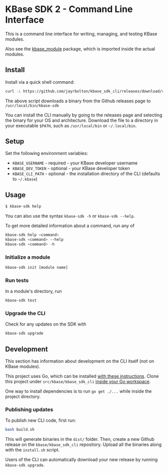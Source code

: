 # KBase SDK 2 - Command Line Interface

This is a command line interface for writing, managing, and testing KBase modules.

Also see the [kbase_module](https://github.com/jayrbolton/kbase_module) package, which is imported inside the actual modules.

## Install

Install via a quick shell command:

```sh
curl -L https://github.com/jayrbolton/kbase_sdk_cli/releases/download/v0.0.1/install.sh | sh
```

The above script downloads a binary from the Github releases page to `/usr/local/bin/kbase-sdk`

You can install the CLI manually by going to the releases page and selecting the binary for your OS and architecture. Download the file to a directory in your executable `$PATH`, such as `/usr/local/bin` or `~/.local/bin`.

## Setup

Set the following environment variables:

* `KBASE_USERNAME` - required - your KBase developer username
* `KBASE_DEV_TOKEN` - optional - your KBase developer token
* `KBASE_CLI_PATH` - optional - the installation directory of the CLI (defaults to `~/.kbase`)

## Usage

```sh
$ kbase-sdk help
```

You can also use the syntax `kbase-sdk -h` or `kbase-sdk --help`.

To get more detailed information about a command, run any of

```sh
kbase-sdk help <command>
kbase-sdk <command> --help
kbase-sdk <command> -h
```

### Initialize a module

```sh
kbase-sdk init [module name]
```

### Run tests

In a module's directory, run

```sh
kbase-sdk test
```

### Upgrade the CLI

Check for any updates on the SDK with

```sh
kbase-sdk upgrade
```

## Development

This section has information about development on the CLI itself (not on KBase modules).

This project uses Go, which can be installed [with these instructions](https://golang.org/doc/install). Clone this project under `src/kbase/kbase_sdk_cli` [inside your Go workspace](https://golang.org/doc/code.html).

One way to install dependencies is to run `go get ./...` while inside the project directory.

### Publishing updates

To publish new CLI code, first run:

```sh
bash build.sh
```

This will generate binaries in the `dist/` folder. Then, create a new Github release on the `kbase/kbase_sdk_cli` repository. Upload all the binaries along with the `install.sh` script.

Users of the CLI can automatically download your new release by running `kbase-sdk upgrade`.
